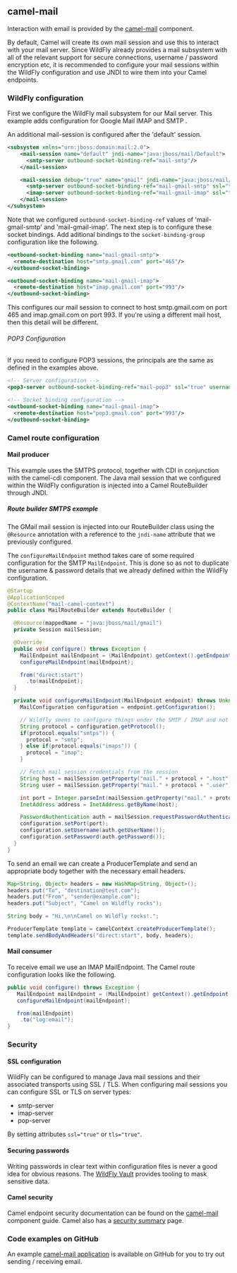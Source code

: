 ## camel-mail

Interaction with email is provided by the [camel-mail](http://camel.apache.org/mail.html) component.

By default, Camel will create its own mail session and use this to interact with your mail server. Since WildFly already provides a mail subsystem with all of the relevant support for secure connections, username / password encryption etc, it is recommended to configure your mail sessions within the WildFly configuration and use JNDI to wire them into your Camel endpoints.

### WildFly configuration
First we configure the WildFly mail subsystem for our Mail server. This example adds configuration for Google Mail IMAP and SMTP .

An additional mail-session is configured after the 'default' session.
```xml
<subsystem xmlns="urn:jboss:domain:mail:2.0">
    <mail-session name="default" jndi-name="java:jboss/mail/Default">
      <smtp-server outbound-socket-binding-ref="mail-smtp"/>
    </mail-session>

    <mail-session debug="true" name="gmail" jndi-name="java:jboss/mail/gmail">
      <smtp-server outbound-socket-binding-ref="mail-gmail-smtp" ssl="true" username="your-username-here" password="your-password-here"/>
      <imap-server outbound-socket-binding-ref="mail-gmail-imap" ssl="true" username="your-username-here" password="your-password-here"/>
    </mail-session>
</subsystem>
```
Note that we configured `outbound-socket-binding-ref` values of 'mail-gmail-smtp' and 'mail-gmail-imap'. The next step is to configure these socket bindings. Add aditional bindings to the `socket-binding-group` configuration like the following.
```xml
<outbound-socket-binding name="mail-gmail-smtp">
  <remote-destination host="smtp.gmail.com" port="465"/>
</outbound-socket-binding>

<outbound-socket-binding name="mail-gmail-imap">
  <remote-destination host="imap.gmail.com" port="993"/>
</outbound-socket-binding>
```
This configures our mail session to connect to host smtp.gmail.com on port 465 and imap.gmail.com on port 993. If you're using a different mail host, then this detail will be different.

###### POP3 Configuration

If you need to configure POP3 sessions, the principals are the same as defined in the examples above.
```xml
<!-- Server configuration -->
<pop3-server outbound-socket-binding-ref="mail-pop3" ssl="true" username="your-username-here" password="your-password-here"/>

<!-- Socket binding configuration -->
<outbound-socket-binding name="mail-gmail-imap">
  <remote-destination host="pop3.gmail.com" port="993"/>
</outbound-socket-binding>
```

### Camel route configuration

#### Mail producer
This example uses the SMTPS protocol, together with CDI in conjunction with the camel-cdi component. The Java mail session that we configured within the WildFly configuration is injected into a Camel RouteBuilder through JNDI.

##### Route builder SMTPS example
The GMail mail session is injected into our RouteBuilder class using the `@Resource` annotation with a reference to the `jndi-name` attribute that we  previously configured.

The `configureMailEndpoint` method takes care of some required configuration for the SMTP `MailEndpoint`. This is done so as not to duplicate the username & password details that we already defined within the WildFly configuration.

```java
@Startup
@ApplicationScoped
@ContextName("mail-camel-context")
public class MailRouteBuilder extends RouteBuilder {

  @Resource(mappedName = "java:jboss/mail/gmail")
  private Session mailSession;

  @Override
  public void configure() throws Exception {
    MailEndpoint mailEndpoint = (MailEndpoint) getContext().getEndpoint("smtps://smtp.gmail.com");
    configureMailEndpoint(mailEndpoint);

    from("direct:start")
      .to(mailEndpoint);
  }

  private void configureMailEndpoint(MailEndpoint endpoint) throws UnknownHostException {
    MailConfiguration configuration = endpoint.getConfiguration();

    // Wildfly seems to configure things under the SMTP / IMAP and not SMTPS / IMAPS
    String protocol = configuration.getProtocol();
    if(protocol.equals("smtps")) {
      protocol = "smtp";
    } else if(protocol.equals("imaps")) {
      protocol = "imap";
    }

    // Fetch mail session credentials from the session
    String host = mailSession.getProperty("mail." + protocol + ".host");
    String user = mailSession.getProperty("mail." + protocol + ".user");

    int port = Integer.parseInt(mailSession.getProperty("mail." + protocol + ".port"));
    InetAddress address = InetAddress.getByName(host);

    PasswordAuthentication auth = mailSession.requestPasswordAuthentication(address, port, protocol, null, user);
    configuration.setPort(port);
    configuration.setUsername(auth.getUserName());
    configuration.setPassword(auth.getPassword());
  }
}
```
To send an email we can create a ProducerTemplate and send an appropriate body together with the necessary email headers.

```java
Map<String, Object> headers = new HashMap<String, Object>();
headers.put("To", "destination@test.com");
headers.put("From", "sender@example.com");
headers.put("Subject", "Camel on Wildfly rocks");

String body = "Hi,\n\nCamel on Wildfly rocks!.";

ProducerTemplate template = camelContext.createProducerTemplate();
template.sendBodyAndHeaders("direct:start", body, headers);
```

#### Mail consumer
To receive email we use an IMAP MailEndpoint. The Camel route configuration looks like the following.
```java
public void configure() throws Exception {
   MailEndpoint mailEndpoint = (MailEndpoint) getContext().getEndpoint("imaps://imap.gmail.com");
   configureMailEndpoint(mailEndpoint);

   from(mailEndpoint)
    .to("log:email");
}
```

### Security

#### SSL configuration
WildFly can be configured to manage Java mail sessions and their associated transports using SSL / TLS. When configuring mail sessions you can configure SSL or TLS on server types:

* smtp-server
* imap-server
* pop-server

By setting attributes `ssl="true"` or `tls="true"`.

#### Securing passwords

Writing passwords in clear text within configuration files is never a good idea for obvious reasons. The [WildFly Vault](https://developer.jboss.org/wiki/JBossAS7SecuringPasswords) provides tooling to mask sensitive data.

#### Camel security

Camel endpoint security documentation can be found on the [camel-mail](http://camel.apache.org/mail.html) component guide. Camel also has a [security summary](http://camel.apache.org/security.html) page.


### Code examples on GitHub

An example [camel-mail application](https://github.com/wildfly-extras/wildfly-camel/tree/3.0.0/examples/camel-mail) is available on GitHub for you to try out sending / receiving email.
